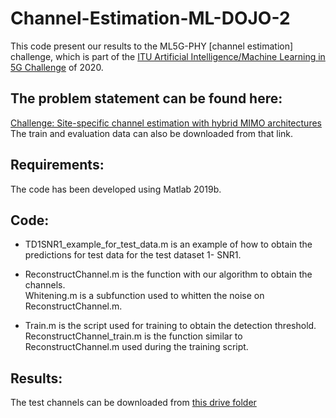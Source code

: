 # Channel-Estimation-ML-DOJO-2

This code present our results to the ML5G-PHY [channel estimation] challenge, which is part of the [ITU Artificial Intelligence/Machine Learning in 5G Challenge](https://www.itu.int/en/ITU-T/AI/challenge/2020/Pages/default.aspx) of 2020. 


## The problem statement can be found here: 
[Challenge: Site-specific channel estimation with hybrid MIMO architectures](https://research.ece.ncsu.edu/ai5gchallenge/)  <br />
The train and evaluation data can also be downloaded from that link.
## Requirements:
  The code has been developed using Matlab 2019b.
## Code:
* TD1SNR1_example_for_test_data.m is an example of how to obtain the predictions for test data for the test dataset 1- SNR1.
* ReconstructChannel.m is the function with our algorithm to obtain the channels. <br />
   Whitening.m is a subfunction used to whitten the noise on ReconstructChannel.m.
   
* Train.m is the script used for training to obtain the detection threshold. <br />
   ReconstructChannel_train.m is the function similar to ReconstructChannel.m used during the training script.

## Results:
The test channels can be downloaded from [this drive folder](https://1drv.ms/u/s!AouYq8xpaglhhZgVADXpc5YFDm2G3w?e=cVmsGW)
